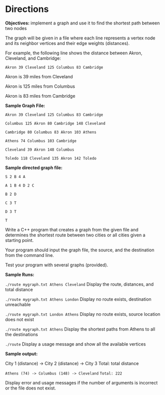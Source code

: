 # Directions
**Objectives:** implement a graph and use it to find the shortest path between two nodes

The graph will be given in a file where each line represents a vertex node and its neighbor vertices and their edge weights (distances).

For example, the following line shows the distance between Akron, Cleveland, and Cambridge:

`Akron 39 Cleveland 125 Columbus 83 Cambridge`

Akron is 39 miles from Cleveland

Akron is 125 miles from Columbus

Akron is 83 miles from Cambridge

**Sample Graph File:**

`Akron 39 Cleveland 125 Columbus 83 Cambridge`

`Columbus 125 Akron 80 Cambridge 148 Cleveland`

`Cambridge 80 Columbus 83 Akron 103 Athens`

`Athens 74 Columbus 103 Cambridge`

`Cleveland 39 Akron 148 Columbus`

`Toledo 118 Cleveland 135 Akron 142 Toledo`

**Sample directed graph file:**

`S 2 B 4 A`

`A 1 B 4 D 2 C`

`B 2 D`

`C 3 T`

`D 3 T`

`T`

Write a C++ program that creates a graph from the given file and determines the shortest route between two cities or all cities given a starting point.

Your program should input the graph file, the source, and the destination from the command line.

Test your program with several graphs (provided).

**Sample Runs:**

`./route mygraph.txt Athens Cleveland`
Display the route, distances, and total distance

`./route mygraph.txt Athens London`
Display no route exists, destination unreachable

`./route mygraph.txt London Athens`
Display no route exists, source location does not exist

`./route mygraph.txt Athens`
Display the shortest paths from Athens to all the destinations

`./route`
Display a usage message and show all the available vertices

**Sample output:**

City 1 (distance) -> City 2 (distance) -> City 3  Total: total distance

`Athens (74) -> Columbus (148) -> Cleveland`  `Total: 222`

Display error and usage messages if the number of arguments is incorrect or the file does not exist.
